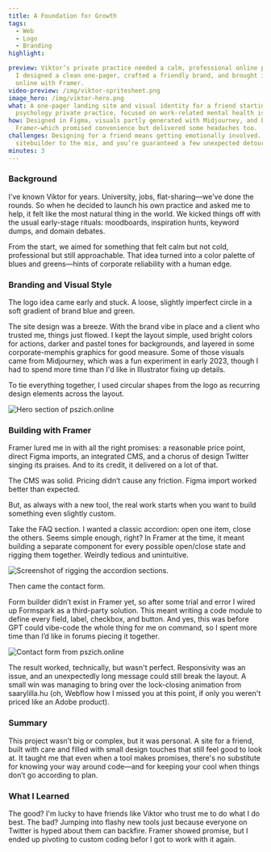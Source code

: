 ```yaml
---
title: A Foundation for Growth
tags:
  - Web
  - Logo
  - Branding
highlight:

preview: Viktor’s private practice needed a calm, professional online presence.
  I designed a clean one-pager, crafted a friendly brand, and brought it all
  online with Framer.
video-preview: /img/viktor-spritesheet.png
image_hero: /img/viktor-hero.png
what: A one-pager landing site and visual identity for a friend starting his
  psychology private practice, focused on work-related mental health issues.
how: Designed in Figma, visuals partly generated with Midjourney, and built in
  Framer—which promised convenience but delivered some headaches too.
challenges: Designing for a friend means getting emotionally involved. Add a new
  sitebuilder to the mix, and you’re guaranteed a few unexpected detours.
minutes: 3
---
```




### Background

I've known Viktor for years. University, jobs, flat-sharing—we've done the rounds. So when he decided to launch his own practice and asked me to help, it felt like the most natural thing in the world. We kicked things off with the usual early-stage rituals: moodboards, inspiration hunts, keyword dumps, and domain debates.

From the start, we aimed for something that felt calm but not cold, professional but still approachable. That idea turned into a color palette of blues and greens—hints of corporate reliability with a human edge.

### Branding and Visual Style

The logo idea came early and stuck. A loose, slightly imperfect circle in a soft gradient of brand blue and green.

The site design was a breeze. With the brand vibe in place and a client who trusted me, things just flowed. I kept the layout simple, used bright colors for actions, darker and pastel tones for backgrounds, and layered in some corporate-memphis graphics for good measure. Some of those visuals came from Midjourney, which was a fun experiment in early 2023, though I had to spend more time than I'd like in Illustrator fixing up details.

To tie everything together, I used circular shapes from the logo as recurring design elements across the layout.

![Hero section of pszich.online](/img/kép_2025-04-26_151741895.png "Building with the trusted basics.")

### Building with Framer

Framer lured me in with all the right promises: a reasonable price point, direct Figma imports, an integrated CMS, and a chorus of design Twitter singing its praises. And to its credit, it delivered on a lot of that.

The CMS was solid. Pricing didn’t cause any friction. Figma import worked better than expected.

But, as always with a new tool, the real work starts when you want to build something even slightly custom.

Take the FAQ section. I wanted a classic accordion: open one item, close the others. Seems simple enough, right? In Framer at the time, it meant building a separate component for every possible open/close state and rigging them together. Weirdly tedious and unintuitive.

![Screenshot of rigging the accordion sections.](/img/kép_2025-04-26_152104895.png "Connections from default state to all others. Lucky there were only 9 questions.")

Then came the contact form.

Form builder didn’t exist in Framer yet, so after some trial and error I wired up Formspark as a third-party solution. This meant writing a code module to define every field, label, checkbox, and button. And yes, this was before GPT could vibe-code the whole thing for me on command, so I spent more time than I’d like in forums piecing it together.

![Contact form from pszich.online](/img/kép_2025-04-26_152244759.png "The only thing better than a good idea is getting to use it more than once.")

The result worked, technically, but wasn't perfect. Responsivity was an issue, and an unexpectedly long message could still break the layout. A small win was managing to bring over the lock-closing animation from saarylilla.hu 
(oh, Webflow how I missed you at this point, if only you weren't priced like an Adobe product).

### Summary

This project wasn’t big or complex, but it was personal. A site for a friend, built with care and filled with small design touches that still feel good to look at. It taught me that even when a tool makes promises, there's no substitute for knowing your way around code—and for keeping your cool when things don’t go according to plan.

### What I Learned

The good? I'm lucky to have friends like Viktor who trust me to do what I do best. The bad? Jumping into flashy new tools just because everyone on Twitter is hyped about them can backfire. Framer showed promise, but I ended up pivoting to custom coding befor I got to work with it again.
